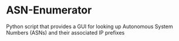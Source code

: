 # ASN-Enumerator
Python script that provides a GUI for looking up Autonomous System Numbers (ASNs) and their associated IP prefixes
